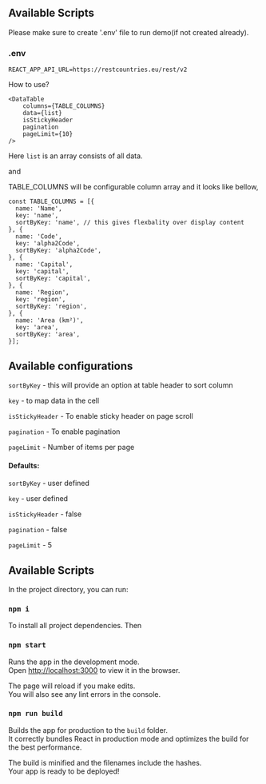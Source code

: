 ## Available Scripts

Please make sure to create '.env' file to run demo(if not created already).

### .env
```
REACT_APP_API_URL=https://restcountries.eu/rest/v2
```


How to use?

```
<DataTable
    columns={TABLE_COLUMNS}
    data={list}
    isStickyHeader
    pagination
    pageLimit={10}
/>
```

Here `list` is an array consists of all data.

and 

TABLE_COLUMNS will be configurable column array and it looks like bellow,

```
const TABLE_COLUMNS = [{
  name: 'Name',
  key: 'name',
  sortByKey: 'name', // this gives flexbality over display content
}, {
  name: 'Code',
  key: 'alpha2Code',
  sortByKey: 'alpha2Code',
}, {
  name: 'Capital',
  key: 'capital',
  sortByKey: 'capital',
}, {
  name: 'Region',
  key: 'region',
  sortByKey: 'region',
}, {
  name: 'Area (km²)',
  key: 'area',
  sortByKey: 'area',
}];
```

## Available configurations

`sortByKey` - this will provide an option at table header to sort column

`key` - to map data in the cell

`isStickyHeader` - To enable sticky header on page scroll

`pagination` - To enable pagination

`pageLimit` - Number of items per page

#### Defaults:
`sortByKey` - user defined

`key` - user defined

`isStickyHeader` - false

`pagination` - false

`pageLimit` - 5


## Available Scripts

In the project directory, you can run:

### `npm i`

To install all project dependencies. Then

### `npm start`

Runs the app in the development mode.<br>
Open [http://localhost:3000](http://localhost:3000) to view it in the browser.

The page will reload if you make edits.<br>
You will also see any lint errors in the console.

### `npm run build`

Builds the app for production to the `build` folder.<br>
It correctly bundles React in production mode and optimizes the build for the best performance.

The build is minified and the filenames include the hashes.<br>
Your app is ready to be deployed!
